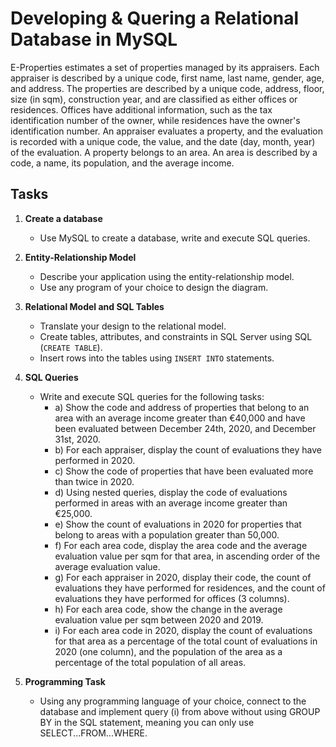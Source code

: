 # Developing & Quering a Relational Database in MySQL


E-Properties estimates a set of properties managed by its appraisers. Each appraiser is described by a unique code, first name, last name, gender, age, and address. The properties are described by a unique code, address, floor, size (in sqm), construction year, and are classified as either offices or residences. Offices have additional information, such as the tax identification number of the owner, while residences have the owner's identification number. An appraiser evaluates a property, and the evaluation is recorded with a unique code, the value, and the date (day, month, year) of the evaluation. A property belongs to an area. An area is described by a code, a name, its population, and the average income.

## Tasks

1. **Create a database**
    - Use MySQL to create a database, write and execute SQL queries.

2. **Entity-Relationship Model**
   - Describe your application using the entity-relationship model.
   - Use any program of your choice to design the diagram.

3. **Relational Model and SQL Tables**
   - Translate your design to the relational model.
   - Create tables, attributes, and constraints in SQL Server using SQL (`CREATE TABLE`).
   - Insert rows into the tables using `INSERT INTO` statements.

4. **SQL Queries**
   - Write and execute SQL queries for the following tasks:
     * a) Show the code and address of properties that belong to an area with an average income greater than €40,000 and have been evaluated between December 24th, 2020, and December 31st, 2020.
     * b) For each appraiser, display the count of evaluations they have performed in 2020.
     * c) Show the code of properties that have been evaluated more than twice in 2020.
     * d) Using nested queries, display the code of evaluations performed in areas with an average income greater than €25,000.
     * e) Show the count of evaluations in 2020 for properties that belong to areas with a population greater than 50,000.
     * f) For each area code, display the area code and the average evaluation value per sqm for that area, in ascending order of the average evaluation value.
     * g) For each appraiser in 2020, display their code, the count of evaluations they have performed for residences, and the count of evaluations they have performed for offices (3 columns).
     * h) For each area code, show the change in the average evaluation value per sqm between 2020 and 2019.
     * i) For each area code in 2020, display the count of evaluations for that area as a percentage of the total count of evaluations in 2020 (one column), and the population of the area as a percentage of the total population of all areas.

5. **Programming Task**
   - Using any programming language of your choice, connect to the database and implement query (i) from above without using GROUP BY in the SQL statement, meaning you can only use SELECT...FROM...WHERE.

